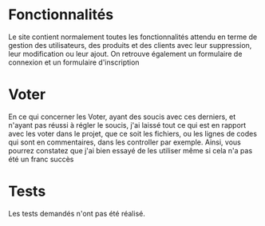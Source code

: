 # Fonctionnalités 

Le site contient normalement toutes les fonctionnalités attendu en terme de gestion des utilisateurs, des produits et des clients avec leur suppression, leur modification ou leur ajout. On retrouve également un formulaire de connexion et un formulaire d'inscription

# Voter

En ce qui concerner les Voter, ayant des soucis avec ces derniers, et n'ayant pas réussi à régler le soucis, j'ai laissé tout ce qui est en rapport avec les voter dans le projet, que ce soit les fichiers, ou les lignes de codes qui sont en commentaires, dans les controller par exemple. Ainsi, vous pourrez constatez que j'ai bien essayé de les utiliser même si cela n'a pas été un franc succès

# Tests

Les tests demandés n'ont pas été réalisé.
